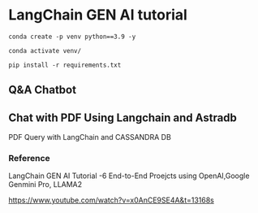 # LangChain GEN AI tutorial

```
conda create -p venv python==3.9 -y
```


```
conda activate venv/
```

```
pip install -r requirements.txt
```




## Q&A Chatbot


## Chat with PDF Using Langchain and Astradb

PDF Query with LangChain and CASSANDRA DB 


### Reference

LangChain GEN AI Tutorial -6 End-to-End Proejcts using OpenAI,Google Genmini Pro, LLAMA2

https://www.youtube.com/watch?v=x0AnCE9SE4A&t=13168s

